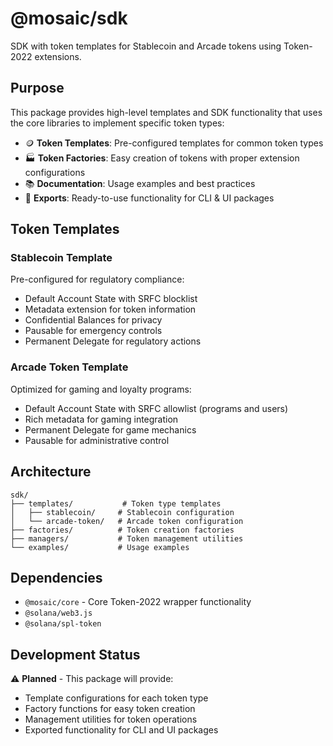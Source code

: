 # @mosaic/sdk

SDK with token templates for Stablecoin and Arcade tokens using Token-2022 extensions.

## Purpose

This package provides high-level templates and SDK functionality that uses the core libraries to implement specific token types:

- 🪙 **Token Templates**: Pre-configured templates for common token types
- 🏭 **Token Factories**: Easy creation of tokens with proper extension configurations
- 📚 **Documentation**: Usage examples and best practices
- 🔌 **Exports**: Ready-to-use functionality for CLI & UI packages

## Token Templates

### Stablecoin Template
Pre-configured for regulatory compliance:
- Default Account State with SRFC blocklist
- Metadata extension for token information
- Confidential Balances for privacy
- Pausable for emergency controls
- Permanent Delegate for regulatory actions

### Arcade Token Template
Optimized for gaming and loyalty programs:
- Default Account State with SRFC allowlist (programs and users)
- Rich metadata for gaming integration
- Permanent Delegate for game mechanics
- Pausable for administrative control

## Architecture

```
sdk/
├── templates/           # Token type templates
│   ├── stablecoin/     # Stablecoin configuration
│   └── arcade-token/   # Arcade token configuration
├── factories/          # Token creation factories
├── managers/           # Token management utilities
└── examples/           # Usage examples
```

## Dependencies

- `@mosaic/core` - Core Token-2022 wrapper functionality
- `@solana/web3.js`
- `@solana/spl-token`

## Development Status

⚠️ **Planned** - This package will provide:
- Template configurations for each token type
- Factory functions for easy token creation
- Management utilities for token operations
- Exported functionality for CLI and UI packages 